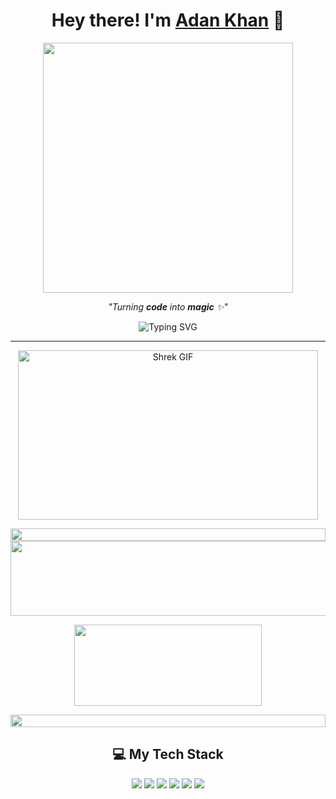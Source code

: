 <h1 align="center">Hey there! I'm <a href="https://github.com/AdanKhan22">Adan Khan</a> 👋</h1>

<p align="center">
  <img src="https://user-images.githubusercontent.com/67393540/126874650-0a0a8cb4-bf3e-4632-9efb-885d9e730eee.gif" width="400px">
</p>

<p align="center">
  <i>"Turning <b>code</b> into <b>magic</b> ✨"</i>
</p>

<p align="center">
  <img src="https://readme-typing-svg.herokuapp.com?font=Fira+Code&size=22&color=04D361&center=true&vCenter=true&width=440&height=45&lines=Full+Stack+Developer;Open+Source+Enthusiast;Lifelong+Learner;Tech+Lover+%E2%9C%A8;Ready+to+collaborate!" alt="Typing SVG">
</p>

---

<p align="center">
  <img src="https://giphy.com/embed/VeOAG5fkGAdEodtKfW" width="480" height="271" alt="Shrek GIF">
</p>

<!--📏LINE-->
<img src="https://i.imgur.com/dBaSKWF.gif" height="20" width="100%">

<!--🖼️ILOVEOPENSOURCE-->
<img src="https://i.imgur.com/AZa5yxa.png" height="120" width="600">

<!--🎵SPOTIFY / 🌐WEBSITE: https://github.com/kittinan/spotify-github-profile -->
<p align="center">
<a href="https://www.youtube.com/watch?v=vdB-8eLEW8g"><img src="https://raw.githubusercontent.com/trinib/spotify-github-profile/master/img/default.svg" height="130" width="300"></a>

<!--📏LINE-->
<p align="center">
<img src="https://i.imgur.com/dBaSKWF.gif" height="20" width="100%">

<h2 align="center">💻 My Tech Stack</h2> <p align="center"> <img src="https://img.shields.io/badge/-HTML5-E34F26?style=flat-square&logo=html5&logoColor=white" /> <img src="https://img.shields.io/badge/-CSS3-1572B6?style=flat-square&logo=css3" /> <img src="https://img.shields.io/badge/-JavaScript-F7DF1E?style=flat-square&logo=javascript&logoColor=black" /> <img src="https://img.shields.io/badge/-React-61DAFB?style=flat-square&logo=react&logoColor=black" /> <img src="https://img.shields.io/badge/-Node.js-339933?style=flat-square&logo=node.js&logoColor=white" /> <img src="https://img.shields.io/badge/-Git-F05032?style=flat-square&logo=git&logoColor=white" /> </p>

